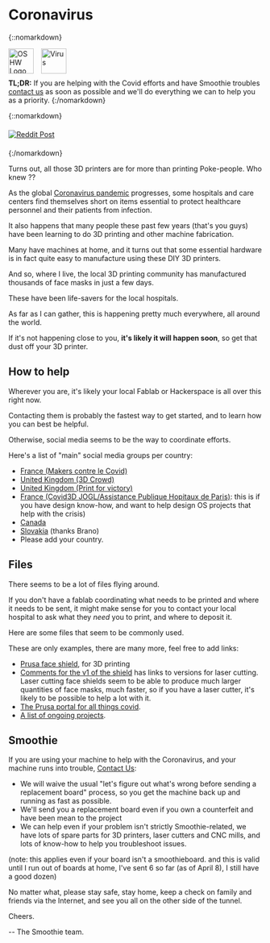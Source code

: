
# Coronavirus

{::nomarkdown}
<sl-alert variant="warning" open>
  <sl-icon slot="icon" name="exclamation-triangle"></sl-icon>
  <div style="display:flex;align-items:center;gap:15px;margin-bottom:10px;">
    <a href="/images/oshw-logo.png">
      <img src="/images/oshw-logo.png" alt="OSHW Logo" style="width: 50px; height: 50px;"/>
    </a>
    <a href="/images/virus.png">
      <img src="/images/virus.png" alt="Virus" style="width: 50px; height: 50px;"/>
    </a>
  </div>
  <strong>TL;DR:</strong> If you are helping with the Covid efforts and have Smoothie troubles <a href="mailto:wolf.arthur@gmail.com">contact us</a> as soon as possible and we'll do everything we can to help you as a priority.
</sl-alert>
{:/nomarkdown}

{::nomarkdown}
<a href="/images/rzhn6hvvwxq41.jpg">
  <img src="/images/rzhn6hvvwxq41.jpg" alt="Reddit Post" style="display:block;margin:20px auto;min-width:640px;max-width:100%;height:auto;"/>
</a>
{:/nomarkdown}

Turns out, all those 3D printers are for more than printing Poke-people. Who knew ??

As the global [Coronavirus pandemic](https://en.wikipedia.org/wiki/2019%E2%80%9320_coronavirus_pandemic) progresses, some hospitals and care centers find themselves short on items essential to protect healthcare personnel and their patients from infection.

It also happens that many people these past few years (that's you guys) have been learning to do 3D printing and other machine fabrication.

Many have machines at home, and it turns out that some essential hardware is in fact quite easy to manufacture using these DIY 3D printers.

And so, where I live, the local 3D printing community has manufactured thousands of face masks in just a few days.

These have been life-savers for the local hospitals.

As far as I can gather, this is happening pretty much everywhere, all around the world.

If it's not happening close to you, **it's likely it will happen soon**, so get that dust off your 3D printer.

## How to help

Wherever you are, it's likely your local Fablab or Hackerspace is all over this right now.

Contacting them is probably the fastest way to get started, and to learn how you can best be helpful.

Otherwise, social media seems to be the way to coordinate efforts.

Here's a list of "main" social media groups per country:

- [France (Makers contre le Covid)](https://www.facebook.com/groups/1120744844933688/)
- [United Kingdom (3D Crowd)](https://www.prusaprinters.org/group/3dcrowd-uk-mb5KPRn)
- [United Kingdom (Print for victory)](http://printforvictory.org/)
- [France (Covid3D JOGL/Assistance Publique Hopitaux de Paris)](https://covid3d.org/): this is if you have design know-how, and want to help design OS projects that help with the crisis)
- [Canada](covidstop.ca)
- [Slovakia](https://pomoznemocnici.sk/) (thanks Brano)
- Please add your country.

## Files

There seems to be a lot of files flying around.

If you don't have a fablab coordinating what needs to be printed and where it needs to be sent, it might make sense for you to contact your local hospital to ask what they *need* you to print, and where to deposit it.

Here are some files that seem to be commonly used.

These are only examples, there are many more, feel free to add links:
- [Prusa face shield](https://www.prusaprinters.org/prints/26708-prusa-protective-face-shield-rc2-with-covered-brow), for 3D printing
- [Comments for the v1 of the shield](https://www.prusaprinters.org/prints/25857-protective-face-shield-rc1/comments) has links to versions for laser cutting. Laser cutting face shields seem to be able to produce much larger quantities of face masks, much faster, so if you have a laser cutter, it's likely to be possible to help a lot with it.
- [The Prusa portal for all things covid](https://www.prusa3d.com/covid19/).
- [A list of ongoing projects](https://docs.google.com/spreadsheets/d/1jpDEPTE5adj8FiwWpyOaMbNJOsyynJKzqXmpooCHnog/edit#gid=0).

## Smoothie

If you are using your machine to help with the Coronavirus, and your machine runs into trouble, [Contact Us](mailto:wolf.arthur@gmail.com):

- We will waive the usual "let's figure out what's wrong before sending a replacement board" process, so you get the machine back up and running as fast as possible.
- We'll send you a replacement board even if you own a counterfeit and have been mean to the project
- We can help even if your problem isn't strictly Smoothie-related, we have lots of spare parts for 3D printers, laser cutters and CNC mills, and lots of know-how to help you troubleshoot issues.

(note: this applies even if your board isn't a smoothieboard. and this is valid until I run out of boards at home, I've sent 6 so far (as of April 8), I still have a good dozen)

No matter what, please stay safe, stay home, keep a check on family and friends via the Internet, and see you all on the other side of the tunnel.

Cheers.

-- The Smoothie team.
